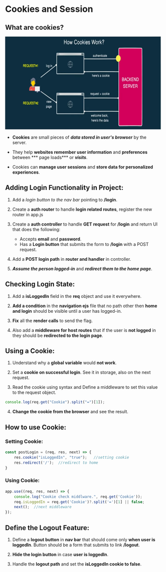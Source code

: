 # Cookies and Session

## What are cookies?

<img src="cookies-working-flow.png" height="300px"/>

* **Cookies** are small pieces of ***data stored in user's browser*** by the server.

* They help **websites remember user information** and **preferences** between *** page loads*** or ***visits***.

* Cookies can **manage user sessions** and **store data for personalized experiences**.


## Adding Login Functionality in Project:

1. Add a *login button to the nav bar* pointing to **/login**.

2. Create a **auth router** to handle **login related routes**, register the new router in app.js

3. Create a **auth controller** to handle **GET request** for **/login** and return UI that does the following:
    * Accepts **email** and **password**.
    * Has a **Login button** that submits the form to **/login** with a POST request.

4. Add a **POST login path** in **router and handler** in controller.

5. ***Assume the person logged-in*** and ***redirect them to the home page***.


## Checking Login State:

1. Add a **isLoggedIn** field in the **req** object and use it everywhere.

2. **Add a condition** in the **navigation ejs** file that no path other then **home and login** should be visible until a user has logged-in.

3. **Fix** all the **render calls** to send the flag.

4. Also add a **middleware for host routes** that if the user is **not logged** in they should be **redirected to the login page**.


## Using a Cookie:

1. Understand why a **global variable** would **not work**.

2. Set a **cookie on successful login**. See it in storage, also on the next request.

3. Read the cookie using syntax and Define a middleware to set this value to the request object.

```js
console.log(req.get("Cookie").split("=")[1]);
```

4. **Change the cookie from the browser** and see the result.


## How to use Cookie:

### Setting Cookie:
```js
const postLogin = (req, res, next) => {
    res.cookie("isLoggedIn", "true");   //setting cookie
    res.redirect('/');  //redirect to home
}
```

### Using Cookie:
```js
app.use((req, res, next) => {
    console.log("Cookie check middlware.", req.get('Cookie'));
    req.isLoggedIn = req.get('Cookie')?.split('=')[1] || false;
    next();  //next middleware
});
```


## Define the Logout Feature:

1. Define a **logout button** in **nav bar** that should come only **when user is loggedIn**. Button should be a form that submits to link **/logout**.

2. **Hide the login button** in case **user is loggedIn**.

3. Handle the **logout path** and set the **isLoggedIn cookie to false**.